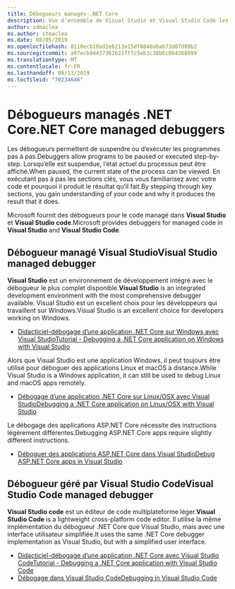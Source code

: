 ```yaml
---
title: Débogueurs managés-.NET Core
description: Vue d’ensemble de Visual Studio et Visual Studio Code les débogueurs managés.
author: sdmaclea
ms.author: stmaclea
ms.date: 08/05/2019
ms.openlocfilehash: 8110ecb10ad2e6213e15df8848abab73d07d89b2
ms.sourcegitcommit: a97ecb94437362b21fffc5eb3c38b6c0b4368999
ms.translationtype: MT
ms.contentlocale: fr-FR
ms.lasthandoff: 08/13/2019
ms.locfileid: "70234646"
---
```

# <a name="net-core-managed-debuggers"></a><span data-ttu-id="8fd6f-103">Débogueurs managés .NET Core</span><span class="sxs-lookup"><span data-stu-id="8fd6f-103">.NET Core managed debuggers</span></span>

<span data-ttu-id="8fd6f-104">Les débogueurs permettent de suspendre ou d’exécuter les programmes pas à pas.</span><span class="sxs-lookup"><span data-stu-id="8fd6f-104">Debuggers allow programs to be paused or executed step-by-step.</span></span> <span data-ttu-id="8fd6f-105">Lorsqu’elle est suspendue, l’état actuel du processus peut être affiché.</span><span class="sxs-lookup"><span data-stu-id="8fd6f-105">When paused, the current state of the process can be viewed.</span></span> <span data-ttu-id="8fd6f-106">En exécutant pas à pas les sections clés, vous vous familiarisez avec votre code et pourquoi il produit le résultat qu’il fait.</span><span class="sxs-lookup"><span data-stu-id="8fd6f-106">By stepping through key sections, you gain understanding of your code and why it produces the result that it does.</span></span>

<span data-ttu-id="8fd6f-107">Microsoft fournit des débogueurs pour le code managé dans **Visual Studio** et **Visual Studio code**.</span><span class="sxs-lookup"><span data-stu-id="8fd6f-107">Microsoft provides debuggers for managed code in **Visual Studio** and **Visual Studio Code**.</span></span>

## <a name="visual-studio-managed-debugger"></a><span data-ttu-id="8fd6f-108">Débogueur managé Visual Studio</span><span class="sxs-lookup"><span data-stu-id="8fd6f-108">Visual Studio managed debugger</span></span>

<span data-ttu-id="8fd6f-109">**Visual Studio** est un environnement de développement intégré avec le débogueur le plus complet disponible.</span><span class="sxs-lookup"><span data-stu-id="8fd6f-109">**Visual Studio** is an integrated development environment with the most comprehensive debugger available.</span></span> <span data-ttu-id="8fd6f-110">Visual Studio est un excellent choix pour les développeurs qui travaillent sur Windows.</span><span class="sxs-lookup"><span data-stu-id="8fd6f-110">Visual Studio is an excellent choice for developers working on Windows.</span></span>
- [<span data-ttu-id="8fd6f-111">Didacticiel-débogage d’une application .NET Core sur Windows avec Visual Studio</span><span class="sxs-lookup"><span data-stu-id="8fd6f-111">Tutorial - Debugging a .NET Core application on Windows with Visual Studio</span></span>](../tutorials/debugging-with-visual-studio.md)

<span data-ttu-id="8fd6f-112">Alors que Visual Studio est une application Windows, il peut toujours être utilisé pour déboguer des applications Linux et macOS à distance.</span><span class="sxs-lookup"><span data-stu-id="8fd6f-112">While Visual Studio is a Windows application, it can still be used to debug Linux and macOS apps remotely.</span></span>
- [<span data-ttu-id="8fd6f-113">Débogage d’une application .NET Core sur Linux/OSX avec Visual Studio</span><span class="sxs-lookup"><span data-stu-id="8fd6f-113">Debugging a .NET Core application on Linux/OSX with Visual Studio</span></span>](https://github.com/Microsoft/MIEngine/wiki/Offroad-Debugging-of-.NET-Core-on-Linux---OSX-from-Visual-Studio)

 <span data-ttu-id="8fd6f-114">Le débogage des applications ASP.NET Core nécessite des instructions légèrement différentes.</span><span class="sxs-lookup"><span data-stu-id="8fd6f-114">Debugging ASP.NET Core apps require slightly different instructions.</span></span>

- [<span data-ttu-id="8fd6f-115">Déboguer des applications ASP.NET Core dans Visual Studio</span><span class="sxs-lookup"><span data-stu-id="8fd6f-115">Debug ASP.NET Core apps in Visual Studio</span></span>](/visualstudio/debugger/how-to-enable-debugging-for-aspnet-applications#debug-aspnet-core-apps)

## <a name="visual-studio-code-managed-debugger"></a><span data-ttu-id="8fd6f-116">Débogueur géré par Visual Studio Code</span><span class="sxs-lookup"><span data-stu-id="8fd6f-116">Visual Studio Code managed debugger</span></span>

<span data-ttu-id="8fd6f-117">**Visual Studio code** est un éditeur de code multiplateforme léger.</span><span class="sxs-lookup"><span data-stu-id="8fd6f-117">**Visual Studio Code** is a lightweight cross-platform code editor.</span></span> <span data-ttu-id="8fd6f-118">Il utilise la même implémentation du débogueur .NET Core que Visual Studio, mais avec une interface utilisateur simplifiée.</span><span class="sxs-lookup"><span data-stu-id="8fd6f-118">It uses the same .NET Core debugger implementation as Visual Studio, but with a simplified user interface.</span></span>

- [<span data-ttu-id="8fd6f-119">Didacticiel-débogage d’une application .NET Core avec Visual Studio Code</span><span class="sxs-lookup"><span data-stu-id="8fd6f-119">Tutorial - Debugging a .NET Core application with Visual Studio Code</span></span>](../tutorials/with-visual-studio-code.md#debug)
- [<span data-ttu-id="8fd6f-120">Débogage dans Visual Studio Code</span><span class="sxs-lookup"><span data-stu-id="8fd6f-120">Debugging in Visual Studio Code</span></span>](https://code.visualstudio.com/docs/editor/debugging)
